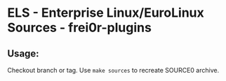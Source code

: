 # ELS - Enterprise Linux/EuroLinux Sources - frei0r-plugins
 
## Usage:
  Checkout branch or tag. Use `make sources` to recreate  SOURCE0 archive.
